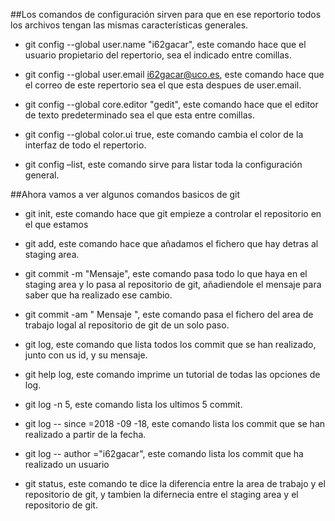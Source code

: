 ##Los comandos de configuración sirven para que en ese reportorio todos los archivos tengan las mismas características generales.

* git config --global user.name "i62gacar", este comando hace que el usuario propietario del repertorio, sea el indicado entre comillas.

* git config --global user.email i62gacar@uco.es, este comando hace que el correo de este repertorio sea el que esta despues de user.email.

* git config --global core.editor "gedit", este comando hace que el editor de texto predeterminado sea el que esta entre comillas.

* git config --global color.ui true, este comando cambia el color de la interfaz de todo el repertorio.

* git config –list, este comando sirve para listar toda la configuración general.

##Ahora vamos a ver algunos comandos basicos de git

* git init, este comando hace que git empieze a controlar el repositorio en el que estamos

* git add, este comando hace que añadamos el fichero que hay detras al staging area.

* git commit -m "Mensaje", este comando pasa todo lo que haya en el staging area y lo pasa al repositorio de git, añadiendole el mensaje para saber que ha realizado ese cambio.

* git commit -am " Mensaje ", este comando pasa el fichero del area de trabajo logal al repositorio de git de un solo paso.

* git log, este comando que lista todos los commit que se han realizado, junto con us id, y su mensaje.

* git help log, este comando imprime un tutorial de todas las opciones de log.

* git log -n 5, este comando lista los ultimos 5 commit.

* git log -- since =2018 -09 -18, este comando lista los commit que se han realizado a partir de la fecha.

* git log -- author ="i62gacar", este comando lista los commit que ha realizado un usuario

* git status, este comando te dice la diferencia entre la area de trabajo y el repositorio de git, y tambien la difernecia entre el staging area y el repositorio de git.


